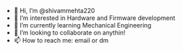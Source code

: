 - 👋 Hi, I’m @shivammehta220
- 👀 I’m interested in Hardware and Firmware development 
- 🌱 I’m currently learning Mechanical Engineering
- 💞️ I’m looking to collaborate on anythin!
- 📫 How to reach me: email or dm

<!---
shivammehta220/shivammehta220 is a ✨ special ✨ repository because its `README.md` (this file) appears on your GitHub profile.
You can click the Preview link to take a look at your changes.
--->
